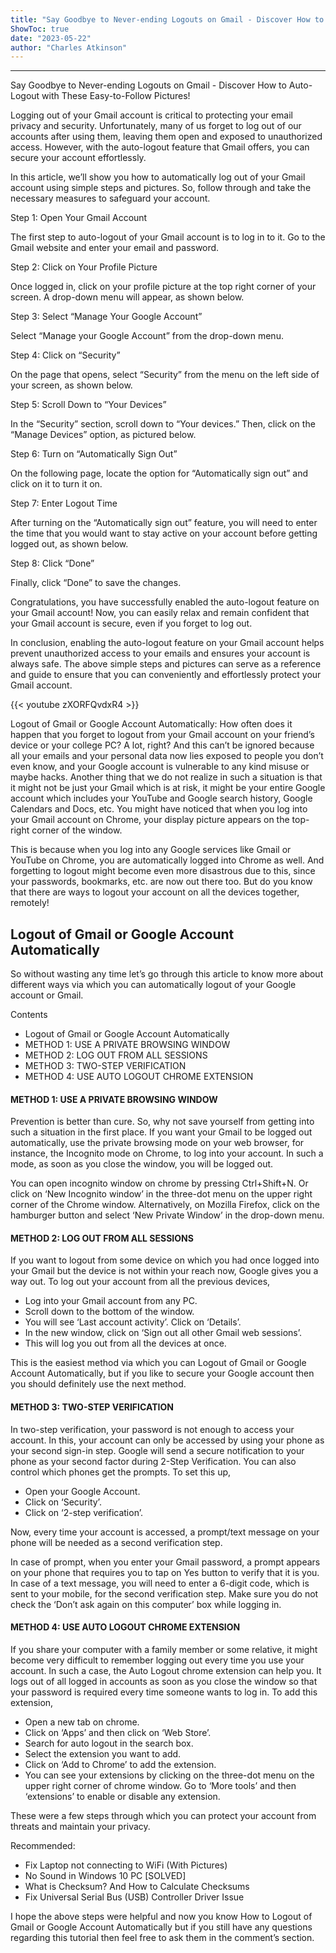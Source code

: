```yaml
---
title: "Say Goodbye to Never-ending Logouts on Gmail - Discover How to Auto-Logout with These Easy-to-Follow Pictures!"
ShowToc: true 
date: "2023-05-22"
author: "Charles Atkinson"
---
```

*****
Say Goodbye to Never-ending Logouts on Gmail - Discover How to Auto-Logout with These Easy-to-Follow Pictures!

Logging out of your Gmail account is critical to protecting your email privacy and security. Unfortunately, many of us forget to log out of our accounts after using them, leaving them open and exposed to unauthorized access. However, with the auto-logout feature that Gmail offers, you can secure your account effortlessly. 

In this article, we’ll show you how to automatically log out of your Gmail account using simple steps and pictures. So, follow through and take the necessary measures to safeguard your account.

Step 1: Open Your Gmail Account

The first step to auto-logout of your Gmail account is to log in to it. Go to the Gmail website and enter your email and password. 

Step 2: Click on Your Profile Picture

Once logged in, click on your profile picture at the top right corner of your screen. A drop-down menu will appear, as shown below.

Step 3: Select “Manage Your Google Account”

Select “Manage your Google Account” from the drop-down menu. 

Step 4: Click on “Security”

On the page that opens, select “Security” from the menu on the left side of your screen, as shown below.

Step 5: Scroll Down to “Your Devices”

In the “Security” section, scroll down to “Your devices.” Then, click on the “Manage Devices” option, as pictured below.

Step 6: Turn on “Automatically Sign Out”

On the following page, locate the option for “Automatically sign out” and click on it to turn it on. 

Step 7: Enter Logout Time

After turning on the “Automatically sign out” feature, you will need to enter the time that you would want to stay active on your account before getting logged out, as shown below.

Step 8: Click “Done”

Finally, click “Done” to save the changes.

Congratulations, you have successfully enabled the auto-logout feature on your Gmail account! Now, you can easily relax and remain confident that your Gmail account is secure, even if you forget to log out.

In conclusion, enabling the auto-logout feature on your Gmail account helps prevent unauthorized access to your emails and ensures your account is always safe. The above simple steps and pictures can serve as a reference and guide to ensure that you can conveniently and effortlessly protect your Gmail account.

{{< youtube zXORFQvdxR4 >}} 



Logout of Gmail or Google Account Automatically: How often does it happen that you forget to logout from your Gmail account on your friend’s device or your college PC? A lot, right? And this can’t be ignored because all your emails and your personal data now lies exposed to people you don’t even know, and your Google account is vulnerable to any kind misuse or maybe hacks. Another thing that we do not realize in such a situation is that it might not be just your Gmail which is at risk, it might be your entire Google account which includes your YouTube and Google search history, Google Calendars and Docs, etc. You might have noticed that when you log into your Gmail account on Chrome, your display picture appears on the top-right corner of the window.
 

 
This is because when you log into any Google services like Gmail or YouTube on Chrome, you are automatically logged into Chrome as well. And forgetting to logout might become even more disastrous due to this, since your passwords, bookmarks, etc. are now out there too. But do you know that there are ways to logout your account on all the devices together, remotely!
 
## Logout of Gmail or Google Account Automatically
 
So without wasting any time let’s go through this article to know more about different ways via which you can automatically logout of your Google account or Gmail.
 
Contents
 
- Logout of Gmail or Google Account Automatically
 - METHOD 1: USE A PRIVATE BROWSING WINDOW
 - METHOD 2: LOG OUT FROM ALL SESSIONS
 - METHOD 3: TWO-STEP VERIFICATION
 - METHOD 4: USE AUTO LOGOUT CHROME EXTENSION

 
#### METHOD 1: USE A PRIVATE BROWSING WINDOW
 
Prevention is better than cure. So, why not save yourself from getting into such a situation in the first place. If you want your Gmail to be logged out automatically, use the private browsing mode on your web browser, for instance, the Incognito mode on Chrome, to log into your account. In such a mode, as soon as you close the window, you will be logged out.
 
You can open incognito window on chrome by pressing Ctrl+Shift+N. Or click on ‘New Incognito window’ in the three-dot menu on the upper right corner of the Chrome window. Alternatively, on Mozilla Firefox, click on the hamburger button and select ‘New Private Window’ in the drop-down menu.
 
#### METHOD 2: LOG OUT FROM ALL SESSIONS
 
If you want to logout from some device on which you had once logged into your Gmail but the device is not within your reach now, Google gives you a way out. To log out your account from all the previous devices,
 
- Log into your Gmail account from any PC.
 - Scroll down to the bottom of the window.
 - You will see ‘Last account activity’. Click on ‘Details’.
 - In the new window, click on ‘Sign out all other Gmail web sessions’.
 - This will log you out from all the devices at once.

 
This is the easiest method via which you can Logout of Gmail or Google Account Automatically, but if you like to secure your Google account then you should definitely use the next method.
 
#### METHOD 3: TWO-STEP VERIFICATION
 
In two-step verification, your password is not enough to access your account. In this, your account can only be accessed by using your phone as your second sign-in step. Google will send a secure notification to your phone as your second factor during 2-Step Verification. You can also control which phones get the prompts. To set this up,
 
- Open your Google Account.
 - Click on ‘Security’.
 - Click on ‘2-step verification’.

 
Now, every time your account is accessed, a prompt/text message on your phone will be needed as a second verification step.
 
In case of prompt, when you enter your Gmail password, a prompt appears on your phone that requires you to tap on Yes button to verify that it is you. In case of a text message, you will need to enter a 6-digit code, which is sent to your mobile, for the second verification step. Make sure you do not check the ‘Don’t ask again on this computer’ box while logging in.
 
#### METHOD 4: USE AUTO LOGOUT CHROME EXTENSION
 
If you share your computer with a family member or some relative, it might become very difficult to remember logging out every time you use your account. In such a case, the Auto Logout chrome extension can help you. It logs out of all logged in accounts as soon as you close the window so that your password is required every time someone wants to log in. To add this extension,
 
- Open a new tab on chrome.
 - Click on ‘Apps’ and then click on ‘Web Store’.
 - Search for auto logout in the search box.
 - Select the extension you want to add.
 - Click on ‘Add to Chrome’ to add the extension.
 - You can see your extensions by clicking on the three-dot menu on the upper right corner of chrome window. Go to ‘More tools’ and then ‘extensions’ to enable or disable any extension.

 
These were a few steps through which you can protect your account from threats and maintain your privacy.
 
Recommended:
 
- Fix Laptop not connecting to WiFi (With Pictures)
 - No Sound in Windows 10 PC [SOLVED]
 - What is Checksum? And How to Calculate Checksums
 - Fix Universal Serial Bus (USB) Controller Driver Issue

 
I hope the above steps were helpful and now you know How to Logout of Gmail or Google Account Automatically but if you still have any questions regarding this tutorial then feel free to ask them in the comment’s section.



